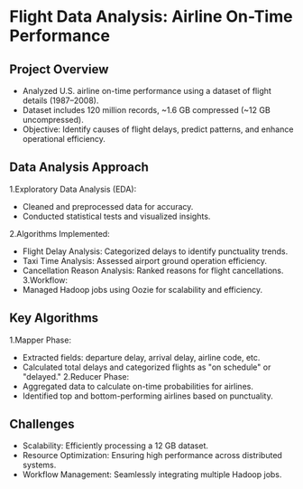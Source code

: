 # Flight Data Analysis: Airline On-Time Performance
## Project Overview
- Analyzed U.S. airline on-time performance using a dataset of flight details (1987–2008).
- Dataset includes 120 million records, ~1.6 GB compressed (~12 GB uncompressed).
- Objective: Identify causes of flight delays, predict patterns, and enhance operational efficiency.

## Data Analysis Approach
1.Exploratory Data Analysis (EDA):
- Cleaned and preprocessed data for accuracy.
- Conducted statistical tests and visualized insights.

2.Algorithms Implemented:
- Flight Delay Analysis: Categorized delays to identify punctuality trends.
- Taxi Time Analysis: Assessed airport ground operation efficiency.
- Cancellation Reason Analysis: Ranked reasons for flight cancellations.
3.Workflow:
- Managed Hadoop jobs using Oozie for scalability and efficiency.

## Key Algorithms
1.Mapper Phase:
- Extracted fields: departure delay, arrival delay, airline code, etc.
- Calculated total delays and categorized flights as "on schedule" or "delayed."
2.Reducer Phase:
- Aggregated data to calculate on-time probabilities for airlines.
- Identified top and bottom-performing airlines based on punctuality.

## Challenges
- Scalability: Efficiently processing a 12 GB dataset.
- Resource Optimization: Ensuring high performance across distributed systems.
- Workflow Management: Seamlessly integrating multiple Hadoop jobs.
